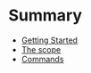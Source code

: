 # Summary

- [Getting Started](./getting_started.md)
- [The scope](./scope.md)
- [Commands](./commands.md)

